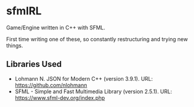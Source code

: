 # sfmlRL

Game/Engine written in C++ with SFML.

First time writing one of these, so constantly restructuring and trying new things.





## Libraries Used
- Lohmann N. JSON for Modern C++ (version 3.9.1). URL: https://github.com/nlohmann
- SFML - Simple and Fast Multimedia Library (version 2.5.1). URL: https://www.sfml-dev.org/index.php
